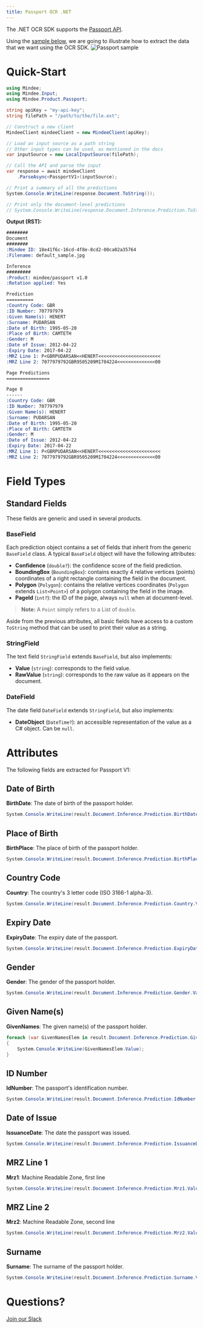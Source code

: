 ```yaml
---
title: Passport OCR .NET
---
```

The .NET OCR SDK supports the [Passport API](https://platform.mindee.com/mindee/passport).

Using the [sample below](https://github.com/mindee/client-lib-test-data/blob/main/products/passport/default_sample.jpg), we are going to illustrate how to extract the data that we want using the OCR SDK.
![Passport sample](https://github.com/mindee/client-lib-test-data/blob/main/products/passport/default_sample.jpg?raw=true)

# Quick-Start
```cs
using Mindee;
using Mindee.Input;
using Mindee.Product.Passport;

string apiKey = "my-api-key";
string filePath = "/path/to/the/file.ext";

// Construct a new client
MindeeClient mindeeClient = new MindeeClient(apiKey);

// Load an input source as a path string
// Other input types can be used, as mentioned in the docs
var inputSource = new LocalInputSource(filePath);

// Call the API and parse the input
var response = await mindeeClient
    .ParseAsync<PassportV1>(inputSource);

// Print a summary of all the predictions
System.Console.WriteLine(response.Document.ToString());

// Print only the document-level predictions
// System.Console.WriteLine(response.Document.Inference.Prediction.ToString());

```

**Output (RST):**
```rst
########
Document
########
:Mindee ID: 18e41f6c-16cd-4f8e-8cd2-00ca02a35764
:Filename: default_sample.jpg

Inference
#########
:Product: mindee/passport v1.0
:Rotation applied: Yes

Prediction
==========
:Country Code: GBR
:ID Number: 707797979
:Given Name(s): HENERT
:Surname: PUDARSAN
:Date of Birth: 1995-05-20
:Place of Birth: CAMTETH
:Gender: M
:Date of Issue: 2012-04-22
:Expiry Date: 2017-04-22
:MRZ Line 1: P<GBRPUDARSAN<<HENERT<<<<<<<<<<<<<<<<<<<<<<<
:MRZ Line 2: 7077979792GBR9505209M1704224<<<<<<<<<<<<<<00

Page Predictions
================

Page 0
------
:Country Code: GBR
:ID Number: 707797979
:Given Name(s): HENERT
:Surname: PUDARSAN
:Date of Birth: 1995-05-20
:Place of Birth: CAMTETH
:Gender: M
:Date of Issue: 2012-04-22
:Expiry Date: 2017-04-22
:MRZ Line 1: P<GBRPUDARSAN<<HENERT<<<<<<<<<<<<<<<<<<<<<<<
:MRZ Line 2: 7077979792GBR9505209M1704224<<<<<<<<<<<<<<00
```

# Field Types
## Standard Fields
These fields are generic and used in several products.

### BaseField
Each prediction object contains a set of fields that inherit from the generic `BaseField` class.
A typical `BaseField` object will have the following attributes:

* **Confidence** (`double?`): the confidence score of the field prediction.
* **BoundingBox** (`BoundingBox`): contains exactly 4 relative vertices (points) coordinates of a right rectangle containing the field in the document.
* **Polygon** (`Polygon`): contains the relative vertices coordinates (`Polygon` extends `List<Point>`) of a polygon containing the field in the image.
* **PageId** (`int?`): the ID of the page, always `null` when at document-level.

> **Note:** A `Point` simply refers to a List of `double`.


Aside from the previous attributes, all basic fields have access to a custom `ToString` method that can be used to print their value as a string.

### StringField
The text field `StringField` extends `BaseField`, but also implements:
* **Value** (`string`): corresponds to the field value.
* **RawValue** (`string`): corresponds to the raw value as it appears on the document.

### DateField
The date field `DateField` extends `StringField`, but also implements:

* **DateObject** (`DateTime?`): an accessible representation of the value as a C# object. Can be `null`.

# Attributes
The following fields are extracted for Passport V1:

## Date of Birth
**BirthDate**: The date of birth of the passport holder.

```cs
System.Console.WriteLine(result.Document.Inference.Prediction.BirthDate.Value);
```

## Place of Birth
**BirthPlace**: The place of birth of the passport holder.

```cs
System.Console.WriteLine(result.Document.Inference.Prediction.BirthPlace.Value);
```

## Country Code
**Country**: The country's 3 letter code (ISO 3166-1 alpha-3).

```cs
System.Console.WriteLine(result.Document.Inference.Prediction.Country.Value);
```

## Expiry Date
**ExpiryDate**: The expiry date of the passport.

```cs
System.Console.WriteLine(result.Document.Inference.Prediction.ExpiryDate.Value);
```

## Gender
**Gender**: The gender of the passport holder.

```cs
System.Console.WriteLine(result.Document.Inference.Prediction.Gender.Value);
```

## Given Name(s)
**GivenNames**: The given name(s) of the passport holder.

```cs
foreach (var GivenNamesElem in result.Document.Inference.Prediction.GivenNames)
{
    System.Console.WriteLine(GivenNamesElem.Value);
}
```

## ID Number
**IdNumber**: The passport's identification number.

```cs
System.Console.WriteLine(result.Document.Inference.Prediction.IdNumber.Value);
```

## Date of Issue
**IssuanceDate**: The date the passport was issued.

```cs
System.Console.WriteLine(result.Document.Inference.Prediction.IssuanceDate.Value);
```

## MRZ Line 1
**Mrz1**: Machine Readable Zone, first line

```cs
System.Console.WriteLine(result.Document.Inference.Prediction.Mrz1.Value);
```

## MRZ Line 2
**Mrz2**: Machine Readable Zone, second line

```cs
System.Console.WriteLine(result.Document.Inference.Prediction.Mrz2.Value);
```

## Surname
**Surname**: The surname of the passport holder.

```cs
System.Console.WriteLine(result.Document.Inference.Prediction.Surname.Value);
```

# Questions?
[Join our Slack](https://join.slack.com/t/mindee-community/shared_invite/zt-2d0ds7dtz-DPAF81ZqTy20chsYpQBW5g)
